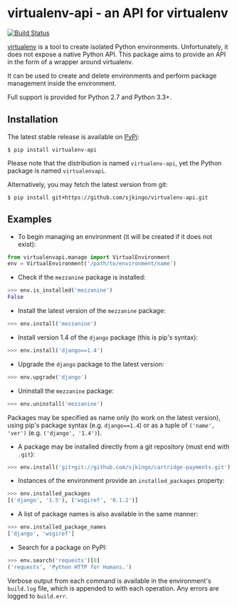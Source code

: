 virtualenv-api - an API for virtualenv
======================================

[![Build Status](https://travis-ci.org/sjkingo/virtualenv-api.svg)](https://travis-ci.org/sjkingo/virtualenv-api)

[virtualenv](http://www.virtualenv.org/) is a tool to create isolated Python
environments.  Unfortunately, it does not expose a native Python API. This
package aims to provide an API in the form of a wrapper around virtualenv.

It can be used to create and delete environments and perform package management
inside the environment.

Full support is provided for Python 2.7 and Python 3.3+.

Installation
------------

The latest stable release is available on [PyPi](https://pypi.python.org/pypi/virtualenv-api):

```
$ pip install virtualenv-api
```

Please note that the distribution is named `virtualenv-api`, yet the Python package
is named `virtualenvapi`.

Alternatively, you may fetch the latest version from git:

```
$ pip install git+https://github.com/sjkingo/virtualenv-api.git
```

Examples
--------

* To begin managing an environment (it will be created if it does not exist):

```python
from virtualenvapi.manage import VirtualEnvironment
env = VirtualEnvironment('/path/to/environment/name')
```

* Check if the `mezzanine` package is installed:

```python
>>> env.is_installed('mezzanine')
False
```

* Install the latest version of the `mezzanine` package:

```python
>>> env.install('mezzanine')
```

* Install version 1.4 of the `django` package (this is pip's syntax):

```python
>>> env.install('django==1.4')
```

* Upgrade the `django` package to the latest version:

```python
>>> env.upgrade('django')
```

* Uninstall the `mezzanine` package:

```python
>>> env.uninstall('mezzanine')
```

Packages may be specified as name only (to work on the latest version),
using pip's package syntax (e.g. `django==1.4`) or as a tuple of `('name', 'ver')`
(e.g. `('django', '1.4')`).

* A package may be installed directly from a git repository (must end with `.git`):

```python
>>> env.install('git+git://github.com/sjkingo/cartridge-payments.git')
```

* Instances of the environment provide an `installed_packages` property:

```python
>>> env.installed_packages
[('django', '1.5'), ('wsgiref', '0.1.2')]
```

* A list of package names is also available in the same manner:

```python
>>> env.installed_package_names
['django', 'wsgiref']
```

* Search for a package on PyPI:

```python
>>> env.search('requests')[0]
('requests', 'Python HTTP for Humans.')
```

Verbose output from each command is available in the environment's `build.log`
file, which is appended to with each operation. Any errors are logged to `build.err`.

